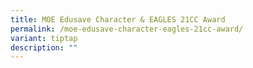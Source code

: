 ```yaml
---
title: MOE Edusave Character & EAGLES 21CC Award
permalink: /moe-edusave-character-eagles-21cc-award/
variant: tiptap
description: ""
---
```

